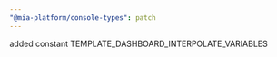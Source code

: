 ```yaml
---
"@mia-platform/console-types": patch
---
```


added constant TEMPLATE_DASHBOARD_INTERPOLATE_VARIABLES
